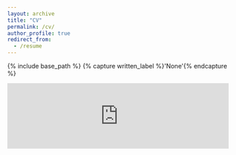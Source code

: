 ```yaml
---
layout: archive
title: "CV"
permalink: /cv/
author_profile: true
redirect_from:
  - /resume
---
```


{% include base_path %}
{% capture written_label %}'None'{% endcapture %}

<!--If the embedded PDF below does not load, you can <u><a href="https://stuartgeiger.com/geiger-cv.pdf">download it here.</a></u>
<br/>-->

<embed src="https://Hv1000.github.io/files/Yan_HUANG_CV.pdf" type="application/pdf" width="100%" />
